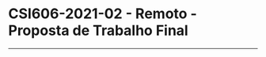 # **CSI606-2021-02 - Remoto - Proposta de Trabalho Final**
<!--## *Aluna: Rosabel Braga*-->

--------------

<!-- Descrever um resumo sobre o trabalho. -->

<!--### Resumo

  O projeto consiste em um sistema de gerenciamento para cadastro e arrecadação de recursos para Organizações não Governamentais (ONGs), que combatem a fome. Onde será possível o cadastro de ONGs, usuários, realização de doação via depósito ou de alimentos, acomanhamento da doação, entre outras funcionalidades. 
-->
<!-- Apresentar o tema. -->
<!--### 1. Tema

  O trabalho final tem como tema o desenvolvimento de um sistema de gerenciamento para cadastro e arrecadação de recursos para ONGs, que combatem a fome.
-->
<!-- Descrever e limitar o escopo da aplicação. -->
<!--### 2. Escopo

  Este projeto terá as seguintes funcionalidades:

  * CRUD Administrador;
  * CRUD Usuário;
  * Cadastro de ONGs;
  * Cadastro de doadores;
  * Cadastro de comércios;
  * Busca por ONGs;
  * Busca por comércios;
  * Execução de doação via depósito em dinheiro;
  * Execução de doação via entrega de alimentos na ONG;
  * Confirmação da conclusão da doação;
  * Acompanhamento de doações realizadas.
-->
<!-- Apresentar restrições de funcionalidades e de escopo. -->
<!--### 3. Restrições

  Neste trabalho não serão considerados segurança ao armazenar dados do usuário; comprovação da veracidade dos dados da ONG cadastrada, e do usuário; auditória dos depósitos realizados.
-->
<!-- Construir alguns protótipos para a aplicação, disponibilizá-los no Github e descrever o que foi considerado. //-->
<!--### 4. Protótipo

  Protótipos para as páginas (descrever quais páginas) foram elaborados, e podem ser encontrados em...
-->
<!--### 5. Referências

  COMIDA INVISÍVEL. Disponível em: <https://app.comidainvisivel.com.br/#/home>. Acesso em 23/03/22.
  
  CROWDFUNDING. Disponível em: <https://crowdfundingnobrasil.com.br/>. Acesso em 23/03/22.
  
  FONSECA, Nathallia. **Dia Mundial da Alimentação: insegurança alimentar e como ela avança no Brasil**. CNN Brasil. 16/10/2021. Disponível em: <https://www.cnnbrasil.com.br/nacional/dia-mundial-da-alimentacao-inseguranca-alimentar-e-como-ela-avanca-no-brasil/?utm_source=social&utm_medium=instagram-stories&utm_campaign=nacional-cnn-brasil&utm_content=imagem>. Acesso em 23/03/22.
 
  JESUS, Carolina Maria De. **Quarto de Despejo**. Ática; 10ª edição. 03/12/2019.
  
  MONTEIRO, Cleverton. **Projeto "Quem tem fome tem pressa" promove terceira arrecadação de mantimentos**. UFOP. 25/08/21. Disponível em: <https://ufop.br/noticias/comunidade/projeto-quem-tem-fome-tem-pressa-promove-terceira-arrecadacao-de-mantimentos>. Acesso em 23/03/22.
-->